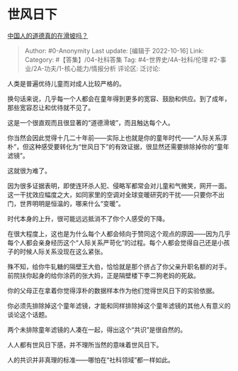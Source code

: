 # 世风日下
[中国人的道德真的在滑坡吗？](https://www.zhihu.com/question/20034742/answer/2717463472)

> Author: #0-Anonymity
> Last update: [编辑于 2022-10-16]
> Link:
> Category: #【答集】/04-社科答集
> Tag: #4-世界史/4A-社科/伦理 #2-事业/2A-功夫/1-核心能力/情报分析
> 评论区:
> 泛讨论:

人类是普遍优待儿童而对成人比较严格的。

换句话来说，几乎每一个人都会在童年得到更多的宽容、鼓励和供应。到了成年，那些宽容忍让和优待就不见了。

这是一个很直观而且很显著的“道德滑坡”，而且触达每个人。

你当然会因此觉得十几二十年前——实际上也就是你的童年时代——“人际关系淳朴”，但这种感受要转化为“世风日下”的有效证据，很显然还需要排除掉你的“童年滤镜”。

这就很为难了。

因为很多证据表明，即使连环杀人犯、侵略军都常会对儿童和气微笑，网开一面。这一干扰效应幅度之大，如同家里的空调对全球变暖研究的干扰——只要你不出门，世界明明是恒温的，哪来什么“变暖”。

时代本身的上升，很可能远远抵消不了你个人感受的下降。

在很大程度上，这也是为什么每个人都会倾向于赞同这个观点的原因——因为几乎每个人都会亲身经历这个“人际关系严苛化”的过程。每个人都会觉得自己还是小孩子的时候人际关系没现在这么紧张。

殊不知，给你牛轧糖的隔壁王大伯，恰恰就是那个挤占了你父亲升职名额的对手。前院扶你起身的给你涂药的张大妈，正是隔壁楼下李二狗老妈的死敌。

你的父母正在拿着你觉得淳朴的数据样本作为他们觉得世风日下的实验依据。

你必须先排除掉这个童年滤镜，才能和同样排除掉这个童年滤镜的其他人有意义的谈论这个话题。

两个未排除童年滤镜的人凑在一起，得出这个“共识”是很自然的。

人人都有世风日下感，并不理所当然的意味着世风日下。

人的共识并非真理的标准——哪怕在“社科领域”都一样如此。
